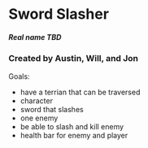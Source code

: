# Sword Slasher
##### Real name TBD
### Created by Austin, Will, and Jon

Goals:

* have a terrian that can be traversed
* character
* sword that slashes
* one enemy 
* be able to slash and kill enemy 
* health bar for enemy and player 
